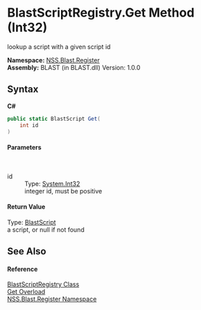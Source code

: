 # BlastScriptRegistry.Get Method (Int32)
 

lookup a script with a given script id

**Namespace:**&nbsp;<a href="N_NSS_Blast_Register">NSS.Blast.Register</a><br />**Assembly:**&nbsp;BLAST (in BLAST.dll) Version: 1.0.0

## Syntax

**C#**<br />
``` C#
public static BlastScript Get(
	int id
)
```


#### Parameters
&nbsp;<dl><dt>id</dt><dd>Type: <a href="https://docs.microsoft.com/dotnet/api/system.int32" target="_blank" rel="noopener noreferrer">System.Int32</a><br />integer id, must be positive</dd></dl>

#### Return Value
Type: <a href="T_NSS_Blast_BlastScript">BlastScript</a><br />a script, or null if not found

## See Also


#### Reference
<a href="T_NSS_Blast_Register_BlastScriptRegistry">BlastScriptRegistry Class</a><br /><a href="Overload_NSS_Blast_Register_BlastScriptRegistry_Get">Get Overload</a><br /><a href="N_NSS_Blast_Register">NSS.Blast.Register Namespace</a><br />
